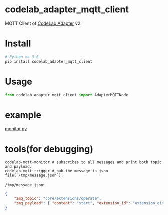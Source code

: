 # codelab_adapter_mqtt_client
MQTT Client of [CodeLab Adapter](https://adapter.codelab.club/) v2.

# Install
```bash
# Python >= 3.6
pip install codelab_adapter_mqtt_client 
```

# Usage
```python
from codelab_adapter_mqtt_client import AdapterMQTTNode
```

# example
[monitor.py](https://github.com/Scratch3Lab/codelab_adapter_mqtt_client/blob/master/codelab_adapter_mqtt_client/tools/monitor.py)

# tools(for debugging)
```
codelab-mqtt-monitor # subscribes to all messages and print both topic and payload.
codelab-mqtt-trigger # pub the message in json file(`/tmp/message.json`).
```

`/tmp/message.json`:

```json
{
    "zmq_topic": "core/extensions/operate",
    "zmq_payload": { "content": "start", "extension_id": "extension_eim" }
}
```